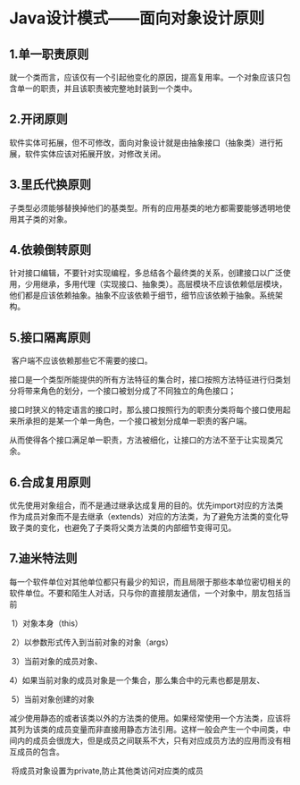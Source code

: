 # Java设计模式——面向对象设计原则

## 1.单一职责原则

​	就一个类而言，应该仅有一个引起他变化的原因，提高复用率。一个对象应该只包含单一的职责，并且该职责被完整地封装到一个类中。

## 2.开闭原则

​	软件实体可拓展，但不可修改，面向对象设计就是由抽象接口（抽象类）进行拓展，软件实体应该对拓展开放，对修改关闭。	

## 3.里氏代换原则

​	子类型必须能够替换掉他们的基类型。所有的应用基类的地方都需要能够透明地使用其子类的对象。

## 4.依赖倒转原则

​	针对接口编辑，不要针对实现编程，多总结各个最终类的关系，创建接口以广泛使用，少用继承，多用代理（实现接口、抽象类）。高层模块不应该依赖低层模块，他们都是应该依赖抽象。抽象不应该依赖于细节，细节应该依赖于抽象。系统架构。

## 5.接口隔离原则

​	客户端不应该依赖那些它不需要的接口。

​	接口是一个类型所能提供的所有方法特征的集合时，接口按照方法特征进行归类划分将带来角色的划分，一个接口被划分成了不同独立的角色接口；

​	接口时狭义的特定语言的接口时，那么接口按照行为的职责分类将每个接口使用起来所承担的是某一个单一角色，一个接口被划分成单一职责的客户端。

​	从而使得各个接口满足单一职责，方法被细化，让接口的方法不至于让实现类冗余。

## 6.合成复用原则

​		优先使用对象组合，而不是通过继承达成复用的目的。优先import对应的方法类作为成员对象而不是去继承（extends）对应的方法类，为了避免方法类的变化导致子类的变化，也避免了子类将父类方法类的内部细节变得可见。

## 7.迪米特法则

​		每一个软件单位对其他单位都只有最少的知识，而且局限于那些本单位密切相关的软件单位。不要和陌生人对话，只与你的直接朋友通信，一个对象中，朋友包括当前

​	1）对象本身（this）

​	2）以参数形式传入到当前对象的对象（args）

​	3）当前对象的成员对象、

​	4）如果当前对象的成员对象是一个集合，那么集合中的元素也都是朋友、

​	5）当前对象创建的对象

​		减少使用静态的或者该类以外的方法类的使用。如果经常使用一个方法类，应该将其列为该类的成员变量而非直接用静态方法引用。这样一般会产生一个中间类，中间内的成员会很庞大，但是成员之间联系不大，只有对应成员方法的应用而没有相互成员的包含。

​		将成员对象设置为private,防止其他类访问对应类的成员

